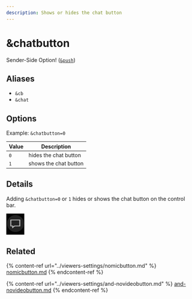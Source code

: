 ```yaml
---
description: Shows or hides the chat button
---
```


# \&chatbutton

Sender-Side Option! ([`&push`](../source-settings/push.md))

## Aliases

* `&cb`
* `&chat`

## Options

Example: `&chatbutton=0`

| Value | Description           |
| ----- | --------------------- |
| `0`   | hides the chat button |
| `1`   | shows the chat button |

## Details

Adding `&chatbutton=0` or `1` hides or shows the chat button on the control bar.

![](<../.gitbook/assets/image (145).png>)

## Related

{% content-ref url="../viewers-settings/nomicbutton.md" %}
[nomicbutton.md](../viewers-settings/nomicbutton.md)
{% endcontent-ref %}

{% content-ref url="../viewers-settings/and-novideobutton.md" %}
[and-novideobutton.md](../viewers-settings/and-novideobutton.md)
{% endcontent-ref %}
